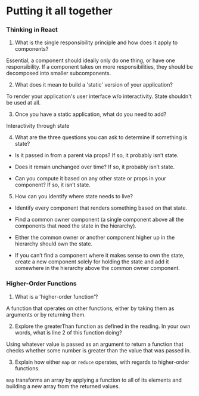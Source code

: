 # Putting it all together

### Thinking in React

1. What is the single responsibility principle and how does it apply to components?

Essential, a component should ideally only do one thing, or have one responsibility. If a component takes on more responsibilities, they should be decomposed into smaller subcomponents.

2. What does it mean to build a 'static' version of your application?

To render your application's user interface w/o interactivity. State shouldn't be used at all.

3. Once you have a static application, what do you need to add?

Interactivity through state

4. What are the three questions you can ask to determine if something is state?

- Is it passed in from a parent via props? If so, it probably isn’t state.

- Does it remain unchanged over time? If so, it probably isn’t state.

- Can you compute it based on any other state or props in your component? If so, it isn’t state.

5. How can you identify where state needs to live?

- Identify every component that renders something based on that state.

- Find a common owner component (a single component above all the components that need the state in the hierarchy).

- Either the common owner or another component higher up in the hierarchy should own the state.

- If you can’t find a component where it makes sense to own the state, create a new component solely for holding the state and add it somewhere in the hierarchy above the common owner component.

### Higher-Order Functions

1. What is a 'higher-order function'?

A function that operates on other functions, either by taking them as arguments or by returning them.

2. Explore the greaterThan function as defined in the reading. In your own words, what is line 2 of this function doing?

Using whatever value is passed as an argument to return a function that checks whether some number is greater than the value that was passed in.

3. Explain how either `map` or `reduce` operates, with regards to higher-order functions.

`map` transforms an array by applying a function to all of its elements and building a new array from the returned values.

